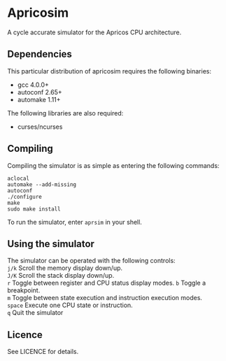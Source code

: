 Apricosim
=========

A cycle accurate simulator for the Apricos CPU architecture.



Dependencies
------------

This particular distribution of apricosim requires the following binaries:

- gcc 4.0.0+
- autoconf 2.65+
- automake 1.11+


The following libraries are also required:

- curses/ncurses


Compiling
---------

Compiling the simulator is as simple as entering the following commands:
```
aclocal
automake --add-missing
autoconf
./configure
make
sudo make install
```

To run the simulator, enter `aprsim` in your shell.


Using the simulator
-------------------

The simulator can be operated with the following controls:  
`j/k`   Scroll the memory display down/up.  
`J/K`   Scroll the stack display down/up.  
`r`     Toggle between register and CPU status display modes.
`b`     Toggle a breakpoint.  
`m`     Toggle between state execution and instruction execution modes.  
`space` Execute one CPU state or instruction.  
`q`     Quit the simulator


Licence
-------

See LICENCE for details.

